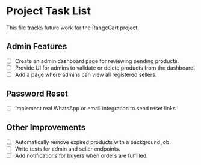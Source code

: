 # Project Task List

This file tracks future work for the RangeCart project.

## Admin Features
- [ ] Create an admin dashboard page for reviewing pending products.
- [ ] Provide UI for admins to validate or delete products from the dashboard.
- [ ] Add a page where admins can view all registered sellers.

## Password Reset
- [ ] Implement real WhatsApp or email integration to send reset links.

## Other Improvements
- [ ] Automatically remove expired products with a background job.
- [ ] Write tests for admin and seller endpoints.
- [ ] Add notifications for buyers when orders are fulfilled.
